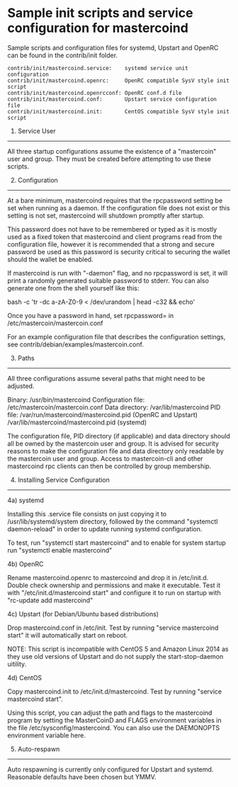 Sample init scripts and service configuration for mastercoind
==========================================================

Sample scripts and configuration files for systemd, Upstart and OpenRC
can be found in the contrib/init folder.

    contrib/init/mastercoind.service:    systemd service unit configuration
    contrib/init/mastercoind.openrc:     OpenRC compatible SysV style init script
    contrib/init/mastercoind.openrcconf: OpenRC conf.d file
    contrib/init/mastercoind.conf:       Upstart service configuration file
    contrib/init/mastercoind.init:       CentOS compatible SysV style init script

1. Service User
---------------------------------

All three startup configurations assume the existence of a "mastercoin" user
and group.  They must be created before attempting to use these scripts.

2. Configuration
---------------------------------

At a bare minimum, mastercoind requires that the rpcpassword setting be set
when running as a daemon.  If the configuration file does not exist or this
setting is not set, mastercoind will shutdown promptly after startup.

This password does not have to be remembered or typed as it is mostly used
as a fixed token that mastercoind and client programs read from the configuration
file, however it is recommended that a strong and secure password be used
as this password is security critical to securing the wallet should the
wallet be enabled.

If mastercoind is run with "-daemon" flag, and no rpcpassword is set, it will
print a randomly generated suitable password to stderr.  You can also
generate one from the shell yourself like this:

bash -c 'tr -dc a-zA-Z0-9 < /dev/urandom | head -c32 && echo'

Once you have a password in hand, set rpcpassword= in /etc/mastercoin/mastercoin.conf

For an example configuration file that describes the configuration settings,
see contrib/debian/examples/mastercoin.conf.

3. Paths
---------------------------------

All three configurations assume several paths that might need to be adjusted.

Binary:              /usr/bin/mastercoind
Configuration file:  /etc/mastercoin/mastercoin.conf
Data directory:      /var/lib/mastercoind
PID file:            /var/run/mastercoind/mastercoind.pid (OpenRC and Upstart)
                     /var/lib/mastercoind/mastercoind.pid (systemd)

The configuration file, PID directory (if applicable) and data directory
should all be owned by the mastercoin user and group.  It is advised for security
reasons to make the configuration file and data directory only readable by the
mastercoin user and group.  Access to mastercoin-cli and other mastercoind rpc clients
can then be controlled by group membership.

4. Installing Service Configuration
-----------------------------------

4a) systemd

Installing this .service file consists on just copying it to
/usr/lib/systemd/system directory, followed by the command
"systemctl daemon-reload" in order to update running systemd configuration.

To test, run "systemctl start mastercoind" and to enable for system startup run
"systemctl enable mastercoind"

4b) OpenRC

Rename mastercoind.openrc to mastercoind and drop it in /etc/init.d.  Double
check ownership and permissions and make it executable.  Test it with
"/etc/init.d/mastercoind start" and configure it to run on startup with
"rc-update add mastercoind"

4c) Upstart (for Debian/Ubuntu based distributions)

Drop mastercoind.conf in /etc/init.  Test by running "service mastercoind start"
it will automatically start on reboot.

NOTE: This script is incompatible with CentOS 5 and Amazon Linux 2014 as they
use old versions of Upstart and do not supply the start-stop-daemon uitility.

4d) CentOS

Copy mastercoind.init to /etc/init.d/mastercoind. Test by running "service mastercoind start".

Using this script, you can adjust the path and flags to the mastercoind program by
setting the MasterCoinD and FLAGS environment variables in the file
/etc/sysconfig/mastercoind. You can also use the DAEMONOPTS environment variable here.

5. Auto-respawn
-----------------------------------

Auto respawning is currently only configured for Upstart and systemd.
Reasonable defaults have been chosen but YMMV.
